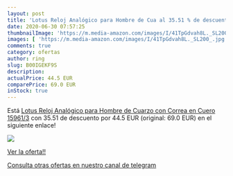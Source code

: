```yaml
---
layout: post
title: 'Lotus Reloj Analógico para Hombre de Cua al 35.51 % de descuento'
date: 2020-06-30 07:57:25
thumbnailImage: 'https://m.media-amazon.com/images/I/41TpGdvah8L._SL200_.jpg'
images: [ 'https://m.media-amazon.com/images/I/41TpGdvah8L._SL200_.jpg' ]
comments: true
category: ofertas
author: ring
slug: B00IGEKF9S
description:
actualPrice: 44.5 EUR
comparePrice: 69.0 EUR
inStock: true
---
```


Está [Lotus Reloj Analógico para Hombre de Cuarzo con Correa en Cuero 15961/3](https://www.amazon.com/dp/B00IGEKF9S/?tag=redken08-20) con 35.51 de descuento por 44.5 EUR (original: 69.0 EUR) en el siguiente enlace!

[![](https://m.media-amazon.com/images/I/41TpGdvah8L._SL200_.jpg)](https://www.amazon.com/dp/B00IGEKF9S/?tag=redken08-20)

[Ver la oferta!!](https://www.amazon.com/dp/B00IGEKF9S/?tag=redken08-20)

[Consulta otras ofertas en nuestro canal de telegram](https://t.me/s/ofertas25)
